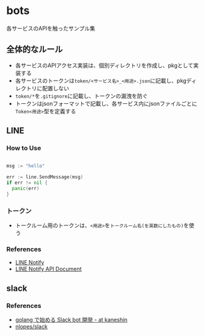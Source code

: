 # bots

各サービスのAPIを触ったサンプル集

## 全体的なルール

* 各サービスのAPIアクセス実装は、個別ディレクトリを作成し、pkgとして実装する
* 各サービスのトークンは`token/<サービス名>_<用途>.json`に記載し、pkgディレクトリに配置しない
* `token/*`を`.gitignore`に記載し、トークンの漏洩を防ぐ
* トークンはjsonフォーマットで記載し、各サービス内にjsonファイルごとに`Token<用途>`型を定義する

## LINE

### How to Use

```go

msg := "hello"

err := line.SendMessage(msg)
if err != nil {
  panic(err)
}

```

### トークン

* トークルーム用のトークンは、`<用途>`を`トークルーム名(を英数にしたもの)`を使う


### References
* [LINE Notify](https://notify-bot.line.me/ja/)
* [LINE Notify API Document](https://notify-bot.line.me/doc/ja/)


## slack


### References
* [golang で始める Slack bot 開発 - at kaneshin](http://blog.kaneshin.co/entry/2016/12/03/162653)
* [nlopes/slack](https://github.com/nlopes/slack)